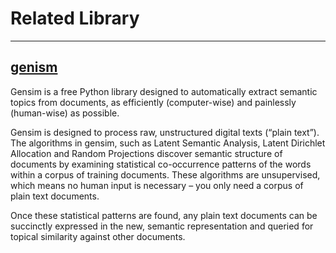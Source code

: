 # Related Library
---
## [genism](https://radimrehurek.com/gensim/intro.html)

Gensim is a free Python library designed to automatically extract semantic topics from documents, as efficiently (computer-wise) and painlessly (human-wise) as possible.

Gensim is designed to process raw, unstructured digital texts (“plain text”). The algorithms in gensim, such as Latent Semantic Analysis, Latent Dirichlet Allocation and Random Projections discover semantic structure of documents by examining statistical co-occurrence patterns of the words within a corpus of training documents. These algorithms are unsupervised, which means no human input is necessary – you only need a corpus of plain text documents.

Once these statistical patterns are found, any plain text documents can be succinctly expressed in the new, semantic representation and queried for topical similarity against other documents.


